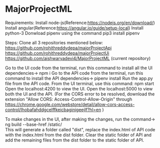 # MajorProjectML
Requirements:
Install node-js(Reference:https://nodejs.org/en/download/)
Install angular(Reference:https://angular.io/guide/setup-local)
Install python-3
Donwload pipenv using the command pip3 install pipenv

Steps:
Clone all 3 repositories mentioned below:
https://github.com/rohithreddydepa/majorProjectApi
https://github.com/rohithreddydepa/majorProjectUi
https://github.com/aishwaryadevi4/MajorProjectML (current repository)

Go to the UI code from the terminal, run this command to install all the UI dependencies->  npm i
Go to the API code from the terminal, run this command to install the API dependencies-> pipenv install
Run the app.py file from the API code.
From the UI terminal, use this command: npm start
Open the localhost:4200 to view the UI.
Open the localhost:5000 to view both the UI and the API. (For the CORS error to be resolved, download the extension "Allow CORS: Access-Control-Allow-Origin" through
https://chrome.google.com/webstore/detail/allow-cors-access-control/lhobafahddgcelffkeicbaginigeejlf?hl=en )

To make changes in the UI, after making the changes, run the command-> ng build --base-href /static/   
This will generate a folder called "dist", replace the index.html of API code with the index.html from the dist folder. Clear the static folder of API and add the remaining files from the dist folder 
to the static folder of API.



